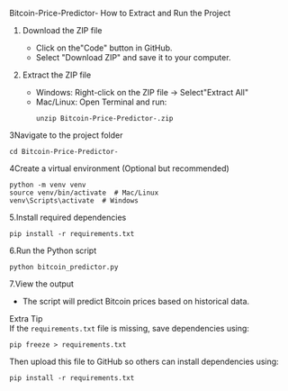Bitcoin-Price-Predictor-
 How to Extract and Run the Project  

1. Download the ZIP file
   - Click on the"Code" button in GitHub.  
   - Select "Download ZIP" and save it to your computer.  

2. Extract the ZIP file 
   - Windows: Right-click on the ZIP file → Select"Extract All"  
   - Mac/Linux: Open Terminal and run:  
     ```
     unzip Bitcoin-Price-Predictor-.zip
     ```

3Navigate to the project folder 
   ```
   cd Bitcoin-Price-Predictor-
   ```

4Create a virtual environment (Optional but recommended)
   ```
   python -m venv venv
   source venv/bin/activate  # Mac/Linux
   venv\Scripts\activate  # Windows
   ```

5.Install required dependencies 
   ```
   pip install -r requirements.txt
   ```

6.Run the Python script
   ```
   python bitcoin_predictor.py
   ```

7.View the output 
   - The script will predict Bitcoin prices based on historical data.  

 Extra Tip  
If the `requirements.txt` file is missing, save dependencies using:  
```
pip freeze > requirements.txt
```
Then upload this file to GitHub so others can install dependencies using:  
```
pip install -r requirements.txt
```
